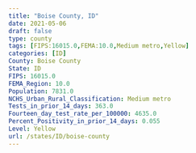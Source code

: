 ```yaml
---
title: "Boise County, ID"
date: 2021-05-06
draft: false
type: county
tags: [FIPS:16015.0,FEMA:10.0,Medium metro,Yellow]
categories: [ID]
County: Boise County
State: ID
FIPS: 16015.0
FEMA_Region: 10.0
Population: 7831.0
NCHS_Urban_Rural_Classification: Medium metro
Tests_in_prior_14_days: 363.0
Fourteen_day_test_rate_per_100000: 4635.0
Percent_Positivity_in_prior_14_days: 0.055
Level: Yellow
url: /states/ID/boise-county
---
```



